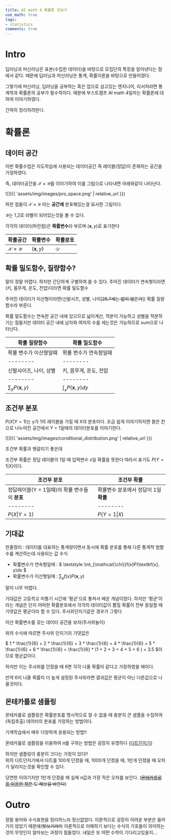 ```yaml
---
title: AI math 4 확률론 맛보기
use_math: true
tags:
- statistics
comments: true
---
```


# Intro
딥러닝과 머신러닝은 표본(수집한 데이터)을 바탕으로 모집단의 특징을 알아낸다는 점에서 같다.
때문에 딥러닝과 머신러닝은 통계, 확률이론을 바탕으로 만들어졌다.

그렇기에 머신러닝, 딥러닝을 공부하는 혹은 업으로 삼고있는 엔지니어, 리서처라면 통계학과 확률론의 공부가 필수적이다.
때문에 부스트캠프 AI math 4일차는 확률론에 대하여 이야기하였다.

간략히 정리하려한다.
#  확률론

## 데이터 공간

이번 확률수업은 지도학습에 사용되는 데이터공간 즉 레이블(정답)이 존재하는 공간을 가정하였다.

즉, 데이터공간을 $\mathcal{X} \times \mathcal{Y}$를 이야기하여 이를 그림으로 나타내면 아래와같이 나타난다.

![]({{ 'assets/img/images/pro_space.png' | relative_url }})

파란 점들이 $\mathcal{X} \times \mathcal{Y}$ 라는 **공간에** 분포해있는걸 묘사한 그림이다.

$\mathcal{Y}$는 1,2로 라벨이 되어있는것을 볼 수 있다.

각각의 데이터(파란점)은 **확률변수**라 부르며 $(\textbf{x} ,y)$로 표기한다



| 확률공간 |확률변수 | 확률분포|
| -------- | -------- | -------- |
| $\mathcal{X} \times \mathcal{Y}$     | $(\textbf{x} ,y)$ |$\mathcal{D}$|


## 확률 밀도함수, 질량함수?
말이 정말 어렵다. 하지만 간단하게 구별하여 쓸 수 있다.
주어진 데이터가 연속형이라면(키, 몸무게, 온도, 전압)이라면 확률 밀도함수

주어진 데이터가 이산형이라면(신발사즈, 성별, 나이[~~25.7세는 없지 않은가~~]) 확률 질량함수라 부른다.

확률 밀도함수는 연속한 공간 내에 있으므로 넓이계산, 적분이 가능하고
성별을 적분하기는 힘들지만 데이터 공간 내에 남자와 여자의 수를 세는것은 가능하므로 sum으로 나타난다.



| 확률 질량함수 | 확률 밀도함수 |
| -------- | -------- | 
| 확률 변수가 이산형일때     | 확률 변수가 연속형일때     | 
| -------- | -------- | 
|신발사이즈, 나이, 성별| 키, 몸무게, 온도, 전압|
| -------- | -------- | 
|$\sum_{y}P(\textbf{x}, y)$ |$\textstyle \int_{\mathcal{y}} P(\textbf{x}, y)dy$ |




## 조건부 분포

$P(X \vert Y = 1)$는 y가 1의 레이블을 가질 때 X의 분포이다. 조금 쉽게 이야기하자면 붉은 칸으로 나누어진 공간에서 Y = 1일때의 데이터분포를 이야기한다.

![]({{ 'assets/img/images/conditional_distribution.png' | relative_url }})

조건부 확률과 헷갈리기 좋은데

조건부 확률은 정답 레이블이 1일 때 입력변수 x일 확률을 뜻한다 따라서 표기도 $P(Y = 1 \vert X)$이다.



| 조건부 분포 | 조건부 확률 |
| -------- | -------- | 
| 정답레이블(Y = 1일때)의 확률 변수들의 **분포**     | 확률변수 분포에서 정답이 1일 **확률**   | 
| -------- | -------- | 
|$P(X \vert Y = 1)$ | $P(Y = 1 \vert X)$ |


## 기대값
한줄정리 : 데이터를 대표하는 통계량이면서 동시에 확률 분포를 통해 다른 통계적 범함수를 계산하는데 사용되는 값
수식
- 확률변수가 연속형일때 : $ \textstyle \int_{\mathcal{\chi}}f(x)P(\textbf{x}, y)dx $
- 확률변수가 이산형일때 : $\sum_{\chi}f(x)P(\textbf{x}, y)$

말이 너무 어렵다. 

기대값은 고등학교 미통기 시간에 '평균'으로 퉁쳐서 배운 개념이었다.
하지만 '평균'이라는 개념은 단지 어떠한 확률분포에서 각각의 데이터값이 뽑힐 확률이 전부 동일할 때 기댓값은 평균이라 할 수 있다.
주사위던지기같은 경우가 그렇다 

이산 확률변수를 갖는 데이터 공간을 보자(주사위놀이)

위의 수식에 따르면 주사위 던지기의 기댓값은

$ 1 * \frac{1}{6} + 2 * \frac{1}{6} + 3 * \frac{1}{6} + 4 * \frac{1}{6} + 5 * \frac{1}{6} + 6 * \frac{1}{6} = \frac{1}{6} * (1 + 2 + 3 + 4 + 5 + 6 ) = 3.5 $이므로 평균값이다.

하지만 이는 주사위를 던졌을 때 6면 각각 나올 확률이 같다고 가정하였을 때이다. 

만약 6이 나올 확률이 더 높게 설정된 주사위라면 결과값은 평균이 아닌 다른값으로 나올것이다.

## 몬테카를로 샘플링

몬테카를로 샘플링은 확률분포를 명시적으로 알 수 없을 때 충분히 큰 샘플을 수집하여 (독립추출) 데이터의 분포를 가정하는 방법이다.

기계학습에서 매우 다양하게 응용되는 방법!!

몬테카를로 샘플링을 이용하여 $\pi$를 구하는 방법은 굉장히 유명하다 ([다트던지기](https://youtu.be/5cNnf_7e92Q))

하지만 샘플링이 충분히 크다는 가정이 있다!!  
위의 다트던지기에서 다트를 100개 던졌을 때, 1000개 던졌을 때, 1만개 던졌을 때 오차가 달라지는것을 확인할 수 있다.

당연한 이야기지만 1만개 던졌을 때 실제 $\pi$값과 가장 작은 오차를 보인다.
(~~[몬테카를로를 이용한 적분](https://youtu.be/WAf0rqwAvgg) 도 해보길 바란다~~)


# Outro
정말 용어와 수식표현을 정리하느라 정신없었다.
이론적으로 굉장히 어려운 부분은 들어가지 않았기 때문에(~~맛보기라!!~~) 이론적으로 이해하기 보다는 수식의 기호들이 의미하는 것이 무엇인지 알아보는 과정이 힘들었다.
내일은 또 어떤 수학이 기다리고있을지...
